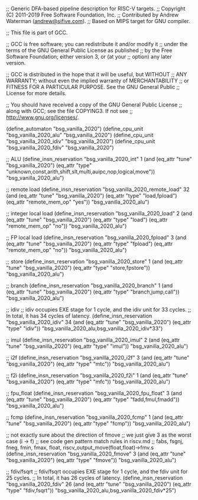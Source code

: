 ;; Generic DFA-based pipeline description for RISC-V targets.
;; Copyright (C) 2011-2019 Free Software Foundation, Inc.
;; Contributed by Andrew Waterman (andrew@sifive.com).
;; Based on MIPS target for GNU compiler.

;; This file is part of GCC.

;; GCC is free software; you can redistribute it and/or modify it
;; under the terms of the GNU General Public License as published
;; by the Free Software Foundation; either version 3, or (at your
;; option) any later version.

;; GCC is distributed in the hope that it will be useful, but WITHOUT
;; ANY WARRANTY; without even the implied warranty of MERCHANTABILITY
;; or FITNESS FOR A PARTICULAR PURPOSE.  See the GNU General Public
;; License for more details.

;; You should have received a copy of the GNU General Public License
;; along with GCC; see the file COPYING3.  If not see
;; <http://www.gnu.org/licenses/>.


(define_automaton "bsg_vanilla_2020")
(define_cpu_unit "bsg_vanilla_2020_alu" "bsg_vanilla_2020")
(define_cpu_unit "bsg_vanilla_2020_idiv" "bsg_vanilla_2020")
(define_cpu_unit "bsg_vanilla_2020_fdiv" "bsg_vanilla_2020")


;; ALU
(define_insn_reservation "bsg_vanilla_2020_int" 1
  (and (eq_attr "tune" "bsg_vanilla_2020")
       (eq_attr "type" "unknown,const,arith,shift,slt,multi,auipc,nop,logical,move"))
  "bsg_vanilla_2020_alu")


;; remote load
(define_insn_reservation "bsg_vanilla_2020_remote_load" 32
  (and (eq_attr "tune" "bsg_vanilla_2020")
       (eq_attr "type" "load,fpload")
       (eq_attr "remote_mem_op" "yes"))
  "bsg_vanilla_2020_alu")

;; integer local load
(define_insn_reservation "bsg_vanilla_2020_load" 2
  (and (eq_attr "tune" "bsg_vanilla_2020")
       (eq_attr "type" "load")
       (eq_attr "remote_mem_op" "no"))
  "bsg_vanilla_2020_alu")


;; FP local load
(define_insn_reservation "bsg_vanilla_2020_fpload" 3
  (and (eq_attr "tune" "bsg_vanilla_2020")
       (eq_attr "type" "fpload")
       (eq_attr "remote_mem_op" "no"))
  "bsg_vanilla_2020_alu")


;; store
(define_insn_reservation "bsg_vanilla_2020_store" 1
  (and (eq_attr "tune" "bsg_vanilla_2020")
       (eq_attr "type" "store,fpstore"))
  "bsg_vanilla_2020_alu")


;; branch
(define_insn_reservation "bsg_vanilla_2020_branch" 1
  (and (eq_attr "tune" "bsg_vanilla_2020")
       (eq_attr "type" "branch,jump,call"))
  "bsg_vanilla_2020_alu")


;; idiv
;; idiv occupies EXE stage for 1 cycle, and the idiv unit for 33 cycles.
;; In total, it has 34 cycles of latency. 
(define_insn_reservation "bsg_vanilla_2020_idiv" 34
  (and (eq_attr "tune" "bsg_vanilla_2020")
       (eq_attr "type" "idiv"))
  "bsg_vanilla_2020_alu,bsg_vanilla_2020_idiv*33")


;; imul
(define_insn_reservation "bsg_vanilla_2020_imul" 2
  (and (eq_attr "tune" "bsg_vanilla_2020")
       (eq_attr "type" "imul"))
  "bsg_vanilla_2020_alu")


;; i2f 
(define_insn_reservation "bsg_vanilla_2020_i2f" 3
  (and (eq_attr "tune" "bsg_vanilla_2020")
       (eq_attr "type" "mtc"))
  "bsg_vanilla_2020_alu")


;; f2i
(define_insn_reservation "bsg_vanilla_2020_f2i" 1
  (and (eq_attr "tune" "bsg_vanilla_2020")
       (eq_attr "type" "mfc"))
  "bsg_vanilla_2020_alu")


;; fpu_float
(define_insn_reservation "bsg_vanilla_2020_fpu_float" 3
  (and (eq_attr "tune" "bsg_vanilla_2020")
       (eq_attr "type" "fadd,fmul,fmadd"))
  "bsg_vanilla_2020_alu")


;; fcmp
(define_insn_reservation "bsg_vanilla_2020_fcmp" 1
  (and (eq_attr "tune" "bsg_vanilla_2020")
       (eq_attr "type" "fcmp"))
  "bsg_vanilla_2020_alu")


;; not exactly sure about the direction of fmove
;; we just give 3 as the worst case (i -> f)
;; see code gen pattern match rules in riscv.md
;; fabs, fsgnj, fneg, fmin, fmax, float, riscv_output_move(float,float)->fmv.s
(define_insn_reservation "bsg_vanilla_2020_fmove" 3
  (and (eq_attr "tune" "bsg_vanilla_2020")
       (eq_attr "type" "fmove"))
  "bsg_vanilla_2020_alu")


;; fdiv/fsqrt
;; fdiv/fsqrt occupies EXE stage for 1 cycle, and the fdiv unit for 25 cycles.
;; In total, it has 26 cycles of latency. 
(define_insn_reservation "bsg_vanilla_2020_fdiv" 26
  (and (eq_attr "tune" "bsg_vanilla_2020")
       (eq_attr "type" "fdiv,fsqrt"))
  "bsg_vanilla_2020_alu,bsg_vanilla_2020_fdiv*25")
